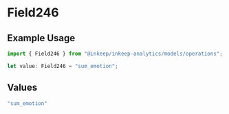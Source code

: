 # Field246

## Example Usage

```typescript
import { Field246 } from "@inkeep/inkeep-analytics/models/operations";

let value: Field246 = "sum_emotion";
```

## Values

```typescript
"sum_emotion"
```